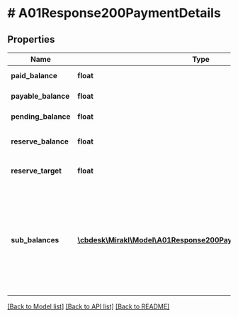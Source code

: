 # # A01Response200PaymentDetails

## Properties

Name | Type | Description | Notes
------------ | ------------- | ------------- | -------------
**paid_balance** | **float** | Paid balance | [optional]
**payable_balance** | **float** | Payable balance | [optional]
**pending_balance** | **float** | Pending balance | [optional]
**reserve_balance** | **float** | Current reserve balance | [optional]
**reserve_target** | **float** | Configured reserve target | [optional]
**sub_balances** | [**\cbdesk\Mirakl\Model\A01Response200PaymentDetailsSubBalances[]**](A01Response200PaymentDetailsSubBalances.md) | Store sub-balances by pay-out PSP. Requires the feature Hybrid pay-out PSP to be enabled on the platform | [optional]

[[Back to Model list]](../../README.md#models) [[Back to API list]](../../README.md#endpoints) [[Back to README]](../../README.md)

